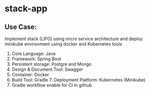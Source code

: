 # stack-app
## Use Case: 
Implement stack (LIFO) using micro service architecture and deploy minikube environment using docker and Kubernetes tools

1. Core Language: Java
2. Framework: Spring Boot
3. Persistent storage: Postgre and Mongo
4. Design & Document Tool: Swagger
5. Container: Docker
6. Build Tool: Gradle
7: Deployment Platform: Kubernetes (Minikube)
8. Gradle workflow enable for CI in github
